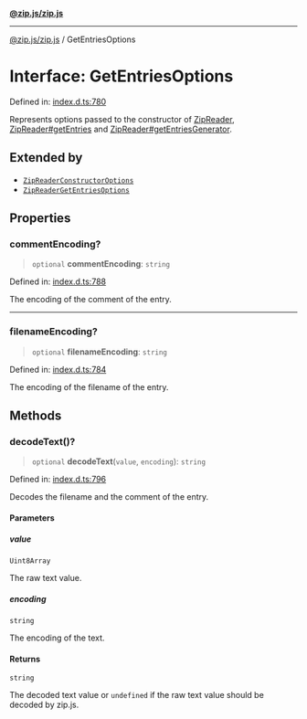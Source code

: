 [**@zip.js/zip.js**](../README.md)

***

[@zip.js/zip.js](../globals.md) / GetEntriesOptions

# Interface: GetEntriesOptions

Defined in: [index.d.ts:780](https://github.com/gildas-lormeau/zip.js/blob/d0e6c1395e38b4516517dbdf3097589fab5ed02c/index.d.ts#L780)

Represents options passed to the constructor of [ZipReader](../classes/ZipReader.md), [ZipReader#getEntries](../classes/ZipReader.md#getentries) and [ZipReader#getEntriesGenerator](../classes/ZipReader.md#getentriesgenerator).

## Extended by

- [`ZipReaderConstructorOptions`](ZipReaderConstructorOptions.md)
- [`ZipReaderGetEntriesOptions`](ZipReaderGetEntriesOptions.md)

## Properties

### commentEncoding?

> `optional` **commentEncoding**: `string`

Defined in: [index.d.ts:788](https://github.com/gildas-lormeau/zip.js/blob/d0e6c1395e38b4516517dbdf3097589fab5ed02c/index.d.ts#L788)

The encoding of the comment of the entry.

***

### filenameEncoding?

> `optional` **filenameEncoding**: `string`

Defined in: [index.d.ts:784](https://github.com/gildas-lormeau/zip.js/blob/d0e6c1395e38b4516517dbdf3097589fab5ed02c/index.d.ts#L784)

The encoding of the filename of the entry.

## Methods

### decodeText()?

> `optional` **decodeText**(`value`, `encoding`): `string`

Defined in: [index.d.ts:796](https://github.com/gildas-lormeau/zip.js/blob/d0e6c1395e38b4516517dbdf3097589fab5ed02c/index.d.ts#L796)

Decodes the filename and the comment of the entry.

#### Parameters

##### value

`Uint8Array`

The raw text value.

##### encoding

`string`

The encoding of the text.

#### Returns

`string`

The decoded text value or `undefined` if the raw text value should be decoded by zip.js.
